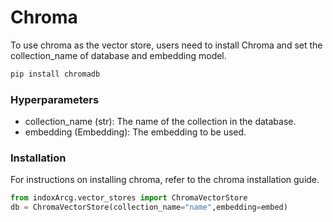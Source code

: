 # Chroma

To use chroma as the vector store, users need to install Chroma and
set the collection_name of database and embedding model.

```python
pip install chromadb
```

### Hyperparameters

- collection_name (str): The name of the collection in the database.
- embedding (Embedding): The embedding to be used.

### Installation

For instructions on installing chroma, refer to the chroma
installation guide.

```python
from indoxArcg.vector_stores import ChromaVectorStore
db = ChromaVectorStore(collection_name="name",embedding=embed)
```
